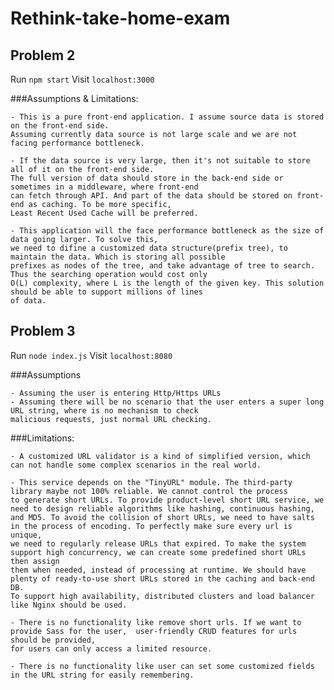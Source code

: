 # Rethink-take-home-exam


## Problem 2 

Run `npm start`
Visit `localhost:3000`

###Assumptions & Limitations:

	- This is a pure front-end application. I assume source data is stored on the front-end side. 
	Assuming currently data source is not large scale and we are not facing performance bottleneck.

	- If the data source is very large, then it's not suitable to store all of it on the front-end side. 
	The full version of data should store in the back-end side or sometimes in a middleware, where front-end 
	can fetch through API. And part of the data should be stored on front-end as caching. To be more specific, 
	Least Recent Used Cache will be preferred.

	- This application will the face performance bottleneck as the size of data going larger. To solve this, 
	we need to difine a customized data structure(prefix tree), to maintain the data. Which is storing all possible 
	prefixes as nodes of the tree, and take advantage of tree to search. Thus the searching operation would cost only 
	O(L) complexity, where L is the length of the given key. This solution should be able to support millions of lines 
	of data. 





## Problem 3 

Run `node index.js`
Visit `localhost:8080`

###Assumptions 

	- Assuming the user is entering Http/Https URLs
	- Assuming there will be no scenario that the user enters a super long URL string, where is no mechanism to check 
	malicious requests, just normal URL checking.


###Limitations:

	- A customized URL validator is a kind of simplified version, which can not handle some complex scenarios in the real world.

	- This service depends on the "TinyURL" module. The third-party library maybe not 100% reliable. We cannot control the process 
	to generate short URLs. To provide product-level short URL service, we need to design reliable algorithms like hashing, continuous hashing, 
	and MD5. To avoid the collision of short URLs, we need to have salts in the process of encoding. To perfectly make sure every url is unique,
	we need to regularly release URLs that expired. To make the system support high concurrency, we can create some predefined short URLs then assign 
	them when needed, instead of processing at runtime. We should have plenty of ready-to-use short URLs stored in the caching and back-end DB. 
	To support high availability, distributed clusters and load balancer like Nginx should be used.   
	
	- There is no functionality like remove short urls. If we want to provide Sass for the user,  user-friendly CRUD features for urls should be provided, 
	for users can only access a limited resource.

	- There is no functionality like user can set some customized fields in the URL string for easily remembering. 
